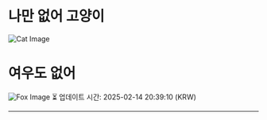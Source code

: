 
# 나만 없어 고양이

![Cat Image](https://cdn2.thecatapi.com/images/26c.jpg)

# 여우도 없어
![Fox Image](https://randomfox.ca/images/14.jpg)
⏳ 업데이트 시간: 2025-02-14 20:39:10 (KRW)

---
